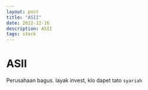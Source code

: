```yaml
---
layout: post
title: "ASII"
date: 2022-12-16
description: ASII
tags: stock
---
```


# ASII

Perusahaan bagus. layak invest, klo dapet tato `syariah`